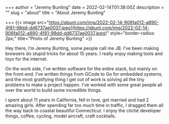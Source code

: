 +++
author = "Jeremy Bunting"
date = 2022-02-14T01:38:00Z
description = ""
slug = "about"
title = "About Jeremy Bunting"

+++
{{< image src="https://qbunt.com/img/2022-02-14-906fa012-a890-4f81-98dd-dd6737ae0037.jpeg](https://qbunt.com/img/2022-02-14-906fa012-a890-4f81-98dd-dd6737ae0037.jpeg)" style="border-radius: 2px;" title="Photo of Jeremy Bunting" >}}

Hey there, I’m Jeremy Bunting, some people call me JB. I’ve been making browsers do stupid tricks for about 15 years. I really enjoy making tools and toys for the internet.

On the work side, I’ve written software for the entire stack, but mainly on the front-end. I’ve written things from GCode to Go for embedded systems, and the most gratifying thing I get out of work is solving all the tiny problems to make a project happen. I’ve worked with some great people all over the world to build some incredible things.

I spent about 11 years in California, fell in love, got married and had 2 amazing girls. After spending far too much time in traffic, I dragged them all the way back to coastal beautiful Connecticut. I enjoy the cliché developer things, coffee, cycling, model aircraft, craft cocktails.

